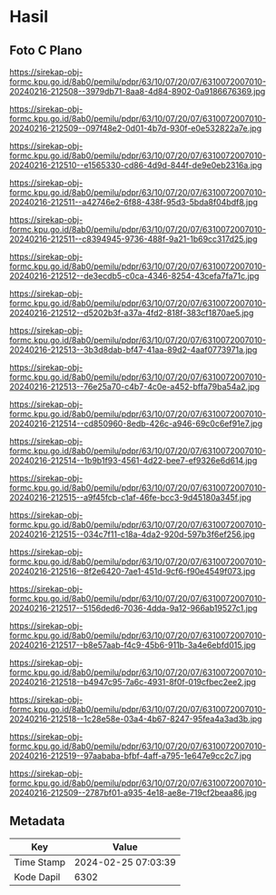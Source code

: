 # Hasil

## Foto C Plano

https://sirekap-obj-formc.kpu.go.id/8ab0/pemilu/pdpr/63/10/07/20/07/6310072007010-20240216-212508--3979db71-8aa8-4d84-8902-0a9186676369.jpg

https://sirekap-obj-formc.kpu.go.id/8ab0/pemilu/pdpr/63/10/07/20/07/6310072007010-20240216-212509--097f48e2-0d01-4b7d-930f-e0e532822a7e.jpg

https://sirekap-obj-formc.kpu.go.id/8ab0/pemilu/pdpr/63/10/07/20/07/6310072007010-20240216-212510--e1565330-cd86-4d9d-844f-de9e0eb2316a.jpg

https://sirekap-obj-formc.kpu.go.id/8ab0/pemilu/pdpr/63/10/07/20/07/6310072007010-20240216-212511--a42746e2-6f88-438f-95d3-5bda8f04bdf8.jpg

https://sirekap-obj-formc.kpu.go.id/8ab0/pemilu/pdpr/63/10/07/20/07/6310072007010-20240216-212511--c8394945-9736-488f-9a21-1b69cc317d25.jpg

https://sirekap-obj-formc.kpu.go.id/8ab0/pemilu/pdpr/63/10/07/20/07/6310072007010-20240216-212512--de3ecdb5-c0ca-4346-8254-43cefa7fa71c.jpg

https://sirekap-obj-formc.kpu.go.id/8ab0/pemilu/pdpr/63/10/07/20/07/6310072007010-20240216-212512--d5202b3f-a37a-4fd2-818f-383cf1870ae5.jpg

https://sirekap-obj-formc.kpu.go.id/8ab0/pemilu/pdpr/63/10/07/20/07/6310072007010-20240216-212513--3b3d8dab-bf47-41aa-89d2-4aaf0773971a.jpg

https://sirekap-obj-formc.kpu.go.id/8ab0/pemilu/pdpr/63/10/07/20/07/6310072007010-20240216-212513--76e25a70-c4b7-4c0e-a452-bffa79ba54a2.jpg

https://sirekap-obj-formc.kpu.go.id/8ab0/pemilu/pdpr/63/10/07/20/07/6310072007010-20240216-212514--cd850960-8edb-426c-a946-69c0c6ef91e7.jpg

https://sirekap-obj-formc.kpu.go.id/8ab0/pemilu/pdpr/63/10/07/20/07/6310072007010-20240216-212514--1b9b1f93-4561-4d22-bee7-ef9326e6d614.jpg

https://sirekap-obj-formc.kpu.go.id/8ab0/pemilu/pdpr/63/10/07/20/07/6310072007010-20240216-212515--a9f45fcb-c1af-46fe-bcc3-9d45180a345f.jpg

https://sirekap-obj-formc.kpu.go.id/8ab0/pemilu/pdpr/63/10/07/20/07/6310072007010-20240216-212515--034c7f11-c18a-4da2-920d-597b3f6ef256.jpg

https://sirekap-obj-formc.kpu.go.id/8ab0/pemilu/pdpr/63/10/07/20/07/6310072007010-20240216-212516--8f2e6420-7ae1-451d-9cf6-f90e4549f073.jpg

https://sirekap-obj-formc.kpu.go.id/8ab0/pemilu/pdpr/63/10/07/20/07/6310072007010-20240216-212517--5156ded6-7036-4dda-9a12-966ab19527c1.jpg

https://sirekap-obj-formc.kpu.go.id/8ab0/pemilu/pdpr/63/10/07/20/07/6310072007010-20240216-212517--b8e57aab-f4c9-45b6-911b-3a4e6ebfd015.jpg

https://sirekap-obj-formc.kpu.go.id/8ab0/pemilu/pdpr/63/10/07/20/07/6310072007010-20240216-212518--b4947c95-7a6c-4931-8f0f-019cfbec2ee2.jpg

https://sirekap-obj-formc.kpu.go.id/8ab0/pemilu/pdpr/63/10/07/20/07/6310072007010-20240216-212518--1c28e58e-03a4-4b67-8247-95fea4a3ad3b.jpg

https://sirekap-obj-formc.kpu.go.id/8ab0/pemilu/pdpr/63/10/07/20/07/6310072007010-20240216-212519--97aababa-bfbf-4aff-a795-1e647e9cc2c7.jpg

https://sirekap-obj-formc.kpu.go.id/8ab0/pemilu/pdpr/63/10/07/20/07/6310072007010-20240216-212509--2787bf01-a935-4e18-ae8e-719cf2beaa86.jpg


## Metadata

| Key        | Value               |
| ---------- | ------------------- |
| Time Stamp | 2024-02-25 07:03:39 |
| Kode Dapil | 6302                |



